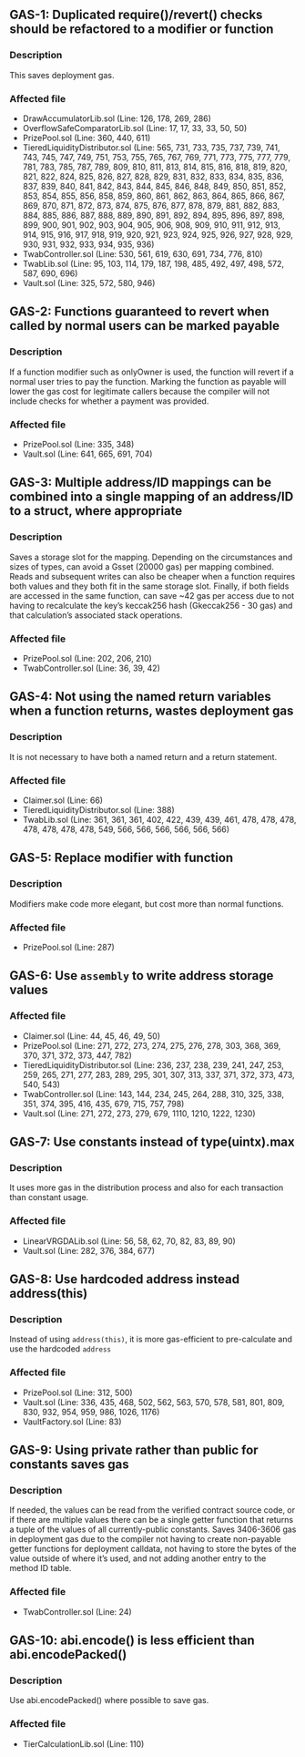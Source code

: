 ## GAS-1: Duplicated require()/revert() checks should be refactored to a modifier or function

### Description

This saves deployment gas.

### Affected file

* DrawAccumulatorLib.sol (Line: 126, 178, 269, 286)
* OverflowSafeComparatorLib.sol (Line: 17, 17, 33, 33, 50, 50)
* PrizePool.sol (Line: 360, 440, 611)
* TieredLiquidityDistributor.sol (Line: 565, 731, 733, 735, 737, 739, 741, 743, 745, 747, 749, 751, 753, 755, 765, 767, 769, 771, 773, 775, 777, 779, 781, 783, 785, 787, 789, 809, 810, 811, 813, 814, 815, 816, 818, 819, 820, 821, 822, 824, 825, 826, 827, 828, 829, 831, 832, 833, 834, 835, 836, 837, 839, 840, 841, 842, 843, 844, 845, 846, 848, 849, 850, 851, 852, 853, 854, 855, 856, 858, 859, 860, 861, 862, 863, 864, 865, 866, 867, 869, 870, 871, 872, 873, 874, 875, 876, 877, 878, 879, 881, 882, 883, 884, 885, 886, 887, 888, 889, 890, 891, 892, 894, 895, 896, 897, 898, 899, 900, 901, 902, 903, 904, 905, 906, 908, 909, 910, 911, 912, 913, 914, 915, 916, 917, 918, 919, 920, 921, 923, 924, 925, 926, 927, 928, 929, 930, 931, 932, 933, 934, 935, 936)
* TwabController.sol (Line: 530, 561, 619, 630, 691, 734, 776, 810)
* TwabLib.sol (Line: 95, 103, 114, 179, 187, 198, 485, 492, 497, 498, 572, 587, 690, 696)
* Vault.sol (Line: 325, 572, 580, 946)

## GAS-2: Functions guaranteed to revert when called by normal users can be marked payable

### Description

If a function modifier such as onlyOwner is used, the function will revert if a normal user tries to pay the function. Marking the function as payable will lower the gas cost for legitimate callers because the compiler will not include checks for whether a payment was provided.

### Affected file

* PrizePool.sol (Line: 335, 348)
* Vault.sol (Line: 641, 665, 691, 704)

## GAS-3: Multiple address/ID mappings can be combined into a single mapping of an address/ID to a struct, where appropriate

### Description

Saves a storage slot for the mapping. Depending on the circumstances and sizes of types, can avoid a Gsset (20000 gas) per mapping combined. Reads and subsequent writes can also be cheaper when a function requires both values and they both fit in the same storage slot. Finally, if both fields are accessed in the same function, can save ~42 gas per access due to not having to recalculate the key’s keccak256 hash (Gkeccak256 - 30 gas) and that calculation’s associated stack operations.

### Affected file

* PrizePool.sol (Line: 202, 206, 210)
* TwabController.sol (Line: 36, 39, 42)

## GAS-4: Not using the named return variables when a function returns, wastes deployment gas

### Description

It is not necessary to have both a named return and a return statement.

### Affected file

* Claimer.sol (Line: 66)
* TieredLiquidityDistributor.sol (Line: 388)
* TwabLib.sol (Line: 361, 361, 361, 402, 422, 439, 439, 461, 478, 478, 478, 478, 478, 478, 478, 549, 566, 566, 566, 566, 566, 566)

## GAS-5: Replace modifier with function

### Description

Modifiers make code more elegant, but cost more than normal functions.

### Affected file

* PrizePool.sol (Line: 287)

## GAS-6: Use ```assembly``` to write address storage values

### Affected file

* Claimer.sol (Line: 44, 45, 46, 49, 50)
* PrizePool.sol (Line: 271, 272, 273, 274, 275, 276, 278, 303, 368, 369, 370, 371, 372, 373, 447, 782)
* TieredLiquidityDistributor.sol (Line: 236, 237, 238, 239, 241, 247, 253, 259, 265, 271, 277, 283, 289, 295, 301, 307, 313, 337, 371, 372, 373, 473, 540, 543)
* TwabController.sol (Line: 143, 144, 234, 245, 264, 288, 310, 325, 338, 351, 374, 395, 416, 435, 679, 715, 757, 798)
* Vault.sol (Line: 271, 272, 273, 279, 679, 1110, 1210, 1222, 1230)

## GAS-7: Use constants instead of type(uintx).max

### Description

It uses more gas in the distribution process and also for each transaction than constant usage.

### Affected file

* LinearVRGDALib.sol (Line: 56, 58, 62, 70, 82, 83, 89, 90)
* Vault.sol (Line: 282, 376, 384, 677)

## GAS-8: Use hardcoded address instead address(this)

### Description

Instead of using ```address(this)```, it is more gas-efficient to pre-calculate and use the hardcoded ```address```

### Affected file

* PrizePool.sol (Line: 312, 500)
* Vault.sol (Line: 336, 435, 468, 502, 562, 563, 570, 578, 581, 801, 809, 830, 932, 954, 959, 986, 1026, 1176)
* VaultFactory.sol (Line: 83)

## GAS-9: Using private rather than public for constants saves gas

### Description

If needed, the values can be read from the verified contract source code, or if there are multiple values there can be a single getter function that returns a tuple of the values of all currently-public constants. Saves 3406-3606 gas in deployment gas due to the compiler not having to create non-payable getter functions for deployment calldata, not having to store the bytes of the value outside of where it’s used, and not adding another entry to the method ID table.

### Affected file

* TwabController.sol (Line: 24)

## GAS-10: abi.encode() is less efficient than abi.encodePacked()

### Description

Use abi.encodePacked() where possible to save gas.

### Affected file

* TierCalculationLib.sol (Line: 110)